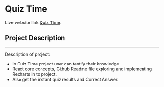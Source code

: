 # Quiz Time

Live website link [Quiz Time]().

## Project Description

---

Description of project:

- In Quiz Time project user can testify their knowledge.
- React core concepts, Github Readme file exploring and implementing Recharts in to project.
- Also get the instant quiz results and Correct Answer.
